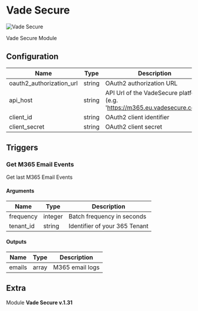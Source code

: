 # Vade Secure


![Vade Secure](../../assets/playbooks/library/vade-secure.png)


Vade Secure Module

## Configuration



| Name      |  Type   |  Description  |
| --------- | ------- | --------------------------- |
| oauth2_authorization_url | string | OAuth2 authorization URL |
| api_host | string | API Url of the VadeSecure platform (e.g. 'https://m365.eu.vadesecure.com') |
| client_id | string | OAuth2 client identifier |
| client_secret | string | OAuth2 client secret |





## Triggers

### Get M365 Email Events

Get last M365 Email Events



#### Arguments
| Name      |  Type   |  Description  |
| --------- | ------- | --------------------------- |
| frequency | integer | Batch frequency in seconds |
| tenant_id | string | Identifier of your 365 Tenant |






#### Outputs
| Name      |  Type   |  Description  |
| --------- | ------- | --------------------------- |
| emails | array | M365 email logs |















## Extra

Module **Vade Secure v.1.31**

